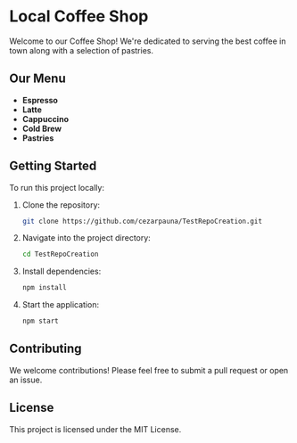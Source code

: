 # Local Coffee Shop

Welcome to our Coffee Shop! We're dedicated to serving the best coffee in town along with a selection of pastries.

## Our Menu
- **Espresso**
- **Latte**
- **Cappuccino**
- **Cold Brew**
- **Pastries**

## Getting Started
To run this project locally:
1. Clone the repository:
   ```bash
   git clone https://github.com/cezarpauna/TestRepoCreation.git
   ```
2. Navigate into the project directory:
   ```bash
   cd TestRepoCreation
   ```
3. Install dependencies:
   ```bash
   npm install
   ```
4. Start the application:
   ```bash
   npm start
   ```

## Contributing
We welcome contributions! Please feel free to submit a pull request or open an issue.

## License
This project is licensed under the MIT License.
